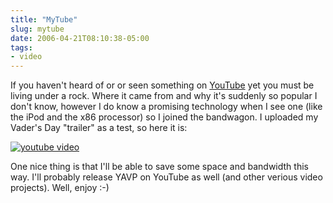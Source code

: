 ```yaml
---
title: "MyTube"
slug: mytube
date: 2006-04-21T08:10:38-05:00
tags:
- video
---
```

If you haven't heard of or or seen something on [YouTube](http://www.youtube.com/) yet you must be living under a rock. Where it came from and why it's suddenly so popular I don't know, however I do know a promising technology when I see one (like the iPod and the x86 processor) so I joined the bandwagon. I uploaded my Vader's Day "trailer" as a test, so here it is:

[![youtube video](https://img.youtube.com/vi/LkwPzYp0xb0/0.jpg)](https://www.youtube.com/watch?v=LkwPzYp0xb0)

One nice thing is that I'll be able to save some space and bandwidth this way. I'll probably release YAVP on YouTube as well (and other verious video projects). Well, enjoy :-)

